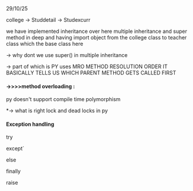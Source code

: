 29/10/25



college -> Studdetail -> Studexcurr 



we have implemented inheritance over here multiple inheritance and super method in deep and having import object from the college class to teacher class which the base class here 



-> why dont we use super() in multiple inheritance 

-> part of which is PY uses MRO METHOD RESOLUTION ORDER IT BASICALLY TELLS US WHICH PARENT METHOD GETS CALLED FIRST 







#### ->>>>method overloading :

py doesn't support compile time polymorphism 



\*-> what is right lock and dead locks in py



#### **Exception handling** 

try 

except`

else

finally

raise





